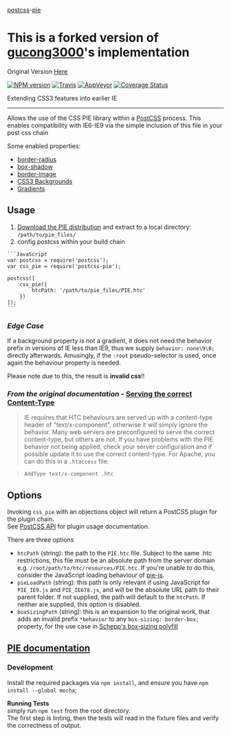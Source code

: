 [postcss](https://github.com/postcss/postcss)-[pie](http://css3pie.com/)

# This is a forked version of [gucong3000](https://github.com/gucong3000)'s implementation

Original Version [Here](https://github.com/gucong3000/postcss-pie)

[![NPM version](https://img.shields.io/npm/v/postcss-pie.svg?style=flat-square)](https://www.npmjs.com/package/postcss-pie)
[![Travis](https://img.shields.io/travis/gucong3000/postcss-pie.svg?&label=Linux)](https://travis-ci.org/gucong3000/postcss-pie)
[![AppVeyor](https://img.shields.io/appveyor/ci/gucong3000/postcss-pie.svg?&label=Windows)](https://ci.appveyor.com/project/gucong3000/postcss-pie)
[![Coverage Status](https://img.shields.io/coveralls/gucong3000/postcss-pie.svg)](https://coveralls.io/r/gucong3000/postcss-pie)

Extending CSS3 features into earlier IE

------

Allows the use of the CSS PIE library within a [PostCSS](https://github.com/postcss/postcss) process. This enables compatibility with IE6-IE9 via the simple inclusion of this file in your post css chain

Some enabled properties:

*   [border-radius](https://developer.mozilla.org/en-US/docs/Web/CSS/border-radius)
*   [box-shadow](https://developer.mozilla.org/en-US/docs/Web/CSS/box-shadow)
*   [border-image](https://developer.mozilla.org/en-US/docs/Web/CSS/border-image)
*   [CSS3 Backgrounds](https://developer.mozilla.org/en-US/docs/Web/CSS/CSS_Background_and_Borders/Using_CSS_multiple_backgrounds)
*   [Gradients](https://developer.mozilla.org/en-US/docs/Web/CSS/CSS_Images/Using_CSS_gradients)

## Usage

1.   [Download the PIE distribution](http://css3pie.com/download-latest) and extract to a local directory: `/path/to/pie_files/`
1.   config postcss within your build chain

    ```JavaScript
    var postcss = require('postcss');
    var css_pie = require('postcss-pie');

    postcss([
        css_pie({
            htcPath: '/path/to/pie_files/PIE.htc'
        })
    ]);
    ```

### _Edge Case_

If a background property is not a gradient, it does not need the behavior prefix in versions of IE less than IE9, 
thus we supply `behavior: none\9\0;` directly afterwards. Amusingly, if the `:root` pseudo-selector is used, 
once again the behaviour property is needed.

Please note due to this, the result is **invalid css**!!

### _From the original documentation_ - [Serving the correct Content-Type](http://css3pie.com/documentation/known-issues/#content-type)

> IE requires that HTC behaviours are served up with a content-type header of "text/x-component", otherwise it will simply ignore the behavior. Many web servers are preconfigured to serve the correct content-type, but others are not.
> If you have problems with the PIE behavior not being applied, check your server configuration and if possible update it to use the correct content-type. For Apache, you can do this in a `.htaccess` file:

> ```
> AddType text/x-component .htc
> ```

## Options

Invoking `css_pie` with an objections object will return a PostCSS plugin for the plugin chain.  
See [PostCSS API](https://github.com/postcss/postcss/blob/master/docs/api.md) for plugin usage documentation.

There are three options

*   `htcPath` (string): the path to the `PIE.htc` file. Subject to the same .htc restrictions, this file must be an absolute path from the server domain e.g. `/root/path/to/htc/resources/PIE.htc`. If you're unable to do this, consider the JavaScript loading behaviour of [pie-js](http://css3pie.com/documentation/pie-js/).
*   `pieLoadPath` (string): this path is only relevant if using JavaScript for `PIE_IE9.js` and `PIE_IE678.js`, and will be the absolute URL path to their parent folder. If not supplied, the path will default to the `htcPath`. If neither are supplied, this option is disabled.
*   `boxSizingPath` (string): this is an expansion to the original work, that adds an invalid prefix `*behavior` to any `box-sizing: border-box;` property, for the use case in [Schepp's box-sizing polyfill](https://github.com/Schepp/box-sizing-polyfill)

## [PIE documentation](http://css3pie.com/documentation/)

### Development

Install the required packages via `npm install`, and ensure you have `npm install --global mocha`;

**Running Tests**  
simply run `npm test` from the root directory.  
The first step is linting, then the tests will read in the fixture files and verify the correctness of output.